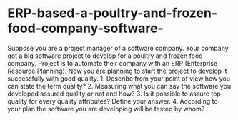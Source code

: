 # ERP-based-a-poultry-and-frozen-food-company-software-
Suppose you are a project manager of a software company. Your company got a big software project to develop for a poultry and frozen food company. Project is to automate their company with an ERP (Enterprise Resource Planning). Now you are planning to start the project to develop it successfully with good quality. 1. Describe from your point of view how you can state the term quality? 2. Measuring what you can say the software you developed assured quality or not and how? 3. Is it possible to assure top quality for every quality attributes? Define your answer. 4. According to your plan the software you are developing will be tested by whom?
